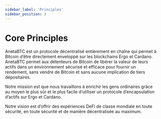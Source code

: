 ```yaml
---
sidebar_label: 'Principles'
sidebar_position: 3
---
```


# Core Principles

AnetaBTC est un protocole décentralisé entièrement en chaîne qui permet à Bitcoin d’être directement enveloppé sur les blockchains Ergo et Cardano.  AnetaBTC permet aux détenteurs de Bitcoin de libérer la valeur de leurs actifs dans un environnement sécurisé et efficace pour fournir un rendement, sans vendre de Bitcoin et sans aucune implication de tiers dépositaires.


Notre mission est que nous travaillons à enrichir les gens ordinaires grâce au moyen le plus sûr et le plus facile d’utiliser un protocole d’encapsulation d’actifs sur Ergo et Cardano.


Notre vision est d’offrir des expériences DeFi de classe mondiale  en toute sécurité, en toute sécurité et de manière décentralisée au maximum.
